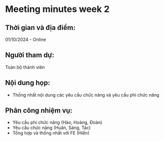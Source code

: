 # Meeting minutes week 2
## Thời gian và địa điểm:
01/10/2024 - Online
## Người tham dự:
Toàn bộ thành viên
## Nội dung họp:
- Thống nhất nội dung các yêu cầu chức năng và yêu cầu phi chức năng
## Phân công nhiệm vụ:
- Yêu cầu phi chức năng (Hào, Hoàng, Đoàn)
- Yêu cầu chức năng (Huân, Sáng, Tác)
- Tổng hợp và thống nhất với FE (Hiền)